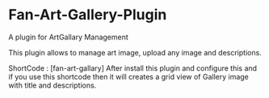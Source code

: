 # Fan-Art-Gallery-Plugin
A plugin for ArtGallary Management

This plugin allows to manage art image, upload any image and descriptions.

ShortCode : [fan-art-gallary] 
After install this plugin and configure this and if you use this shortcode then it will creates a grid view of Gallery image with title and descriptions.
